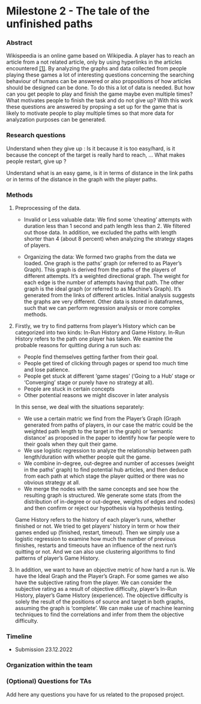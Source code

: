 # Milestone 2 - The tale of the unfinished paths

### Abstract
Wikispeedia is an online game based on Wikipedia. A player has to reach an article from a not related article, only by using hyperlinks in the articles encountered [[1]](http://infolab.stanford.edu/~west1/pubs/West-Pineau-Precup_IJCAI-09.pdf). By analyzing the graphs and data collected from people playing these games a lot of interesting questions concerning the searching behaviour of humans can be answered or also propositions of how articles should be designed can be done. To do this a lot of data is needed. But how can you get people to play and finish the game maybe even multiple times? What motivates people to finish the task and do not give up? With this work these questions are answered by propsing a set up for the game that is likely to motivate people to play multiple times so that more data for analyzation purposes can be generated. 

### Research questions
Understand when they give up : Is it because it is too easy/hard, is it because the concept of the target is really hard to reach, …
What makes people restart, give up ?

Understand what is an easy game, is it in terms of distance in the link paths or in terms of the distance in the graph with the player paths.

### Methods
1. Preprocessing of the data.

   * Invalid or Less valuable data: We find some ‘cheating’ attempts with duration less than 1 second and path length less than 2. We filtered out those data. In addition, we excluded the paths with length shorter than 4 (about 8 percent) when analyzing the strategy stages of players.

   * Organizing the data: We formed two graphs from the data we loaded. One graph is the paths’ graph (or referred to as Player’s Graph). This graph is derived from the paths of the players of different attempts. It’s a weighted directional graph. The weight for each edge is the number of attempts having that path. The other graph is the ideal graph (or referred to as Machine’s Graph). It’s generated from the links of different articles. Initial analysis suggests the graphs are very different. Other data is stored in dataframes, such that we can perform regression analysis or more complex methods.

2. Firstly, we try to find patterns from player’s History which can be categorized into two kinds: In-Run History and Game History. In-Run History refers to the path one player has taken. We examine the probable reasons for quitting during a run such as:

   * People find themselves getting farther from their goal.
   * People get tired of clicking through pages or spend too much time and lose patience.
   * People get stuck at different ‘game stages’ (‘Going to a Hub’ stage or ‘Converging’ stage or purely have no strategy at all).
   * People are stuck in certain concepts
   * Other potential reasons we might discover in later analysis

    In this sense, we deal with the situations separately:

   * We use a certain matric we find from the Player’s Graph (Graph generated from paths of players, in our case the matric could be the weighted path length to the target in the graph) or ‘semantic distance’ as proposed in the paper to identify how far people were to their goals when they quit their game.
   * We use logistic regression to analyze the relationship between path length/duration with whether people quit the game.
   * We combine in-degree, out-degree and number of accesses (weight in the paths’ graph) to find potential hub articles, and then deduce from each path at which stage the player quitted or there was no obvious strategy at all.
   * We merge the nodes with the same concepts and see how the resulting graph is structured. We generate some stats (from the distribution of in-degree or out-degree, weights of edges and nodes) and then confirm or reject our hypothesis via hypothesis testing.

    Game History refers to the history of each player’s runs, whether finished or not. We tried to get players' history in term or how their games ended up (finished, restart, timeout). Then we simply use a logistic regression to examine how much the number of previous finishes, restarts and timeouts have an influence of the next run’s quitting or not. And we can also use clustering algorithms to find patterns of player’s Game History.

3. In addition, we want to have an objective metric of how hard a run is. We have the Ideal Graph and the Player’s Graph. For some games we also have the subjective rating from the player. We can consider the subjective rating as a result of objective difficulty, player’s In-Run History, player’s Game History (experience). The objective difficulty is solely the result of the positions of source and target in both graphs, assuming the graph is ‘complete’. We can make use of machine learning techniques to find the correlations and infer from them the objective difficulty.  


### Timeline
- Submission 23.12.2022

### Organization within the team

### (Optional) Questions for TAs
Add here any questions you have for us related to the proposed project.



